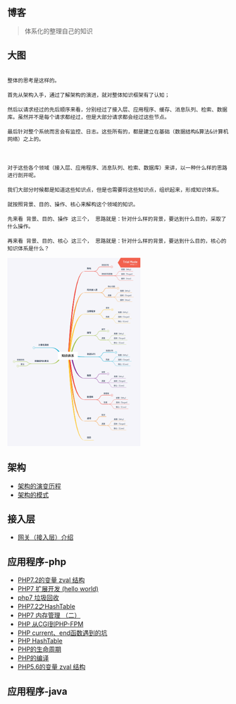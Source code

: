 ## 博客

> 体系化的整理自己的知识

## 大图

```

整体的思考是这样的。

首先从架构入手，通过了解架构的演进，就对整体知识框架有了认知；

然后以请求经过的先后顺序来看，分别经过了接入层、应用程序、缓存、消息队列、检索、数据库。虽然并不是每个请求都经过，但是大部分请求都会经过这些节点。

最后针对整个系统而言会有监控、日志。这些所有的，都是建立在基础（数据结构&算法&计算机网络）之上的。



对于这些各个领域（接入层、应用程序、消息队列、检索、数据库）来讲，以一种什么样的思路进行剖开呢。

我们大部分时候都是知道这些知识点，但是也需要将这些知识点，组织起来，形成知识体系。

就按照背景、目的、操作、核心来解构这个领域的知识。

先来看 背景、目的、操作 这三个， 思路就是：针对什么样的背景，要达到什么目的，采取了什么操作。

再来看 背景、目的、核心 这三个， 思路就是：针对什么样的背景，要达到什么目的，核心的知识体系是什么？

```

<img style=" width: 60%; " src="/image/knowledge.png" />


## 架构
- [架构的演变历程](/architecture-history)
- [架构的模式](/architecture-pattern)

## 接入层
- [网关（接入层）介绍](/gateway-introduce)

## 应用程序-php
 - [PHP7.2的变量 zval 结构](php7-2-zval.md)
 - [PHP7 扩展开发 (hello world)](php7-ext.md)
 - [php7 垃圾回收](php7-garbage-collection.md)
 - [PHP7.2之HashTable](php7-hashtable.md)
 - [PHP7 内存管理 （二）](php7-memory-manage.md)
 - [PHP 从CGI到PHP-FPM](php-cgi.md)
 - [PHP current、end函数遇到的坑](php-current-end.md)
 - [PHP HashTable](php-hashtable.md)
 - [PHP的生命周期](php-life-cycle.md)
 - [PHP的编译](php-token.md)
 - [PHP5.6的变量 zval 结构](php-zval.md)

## 应用程序-java




